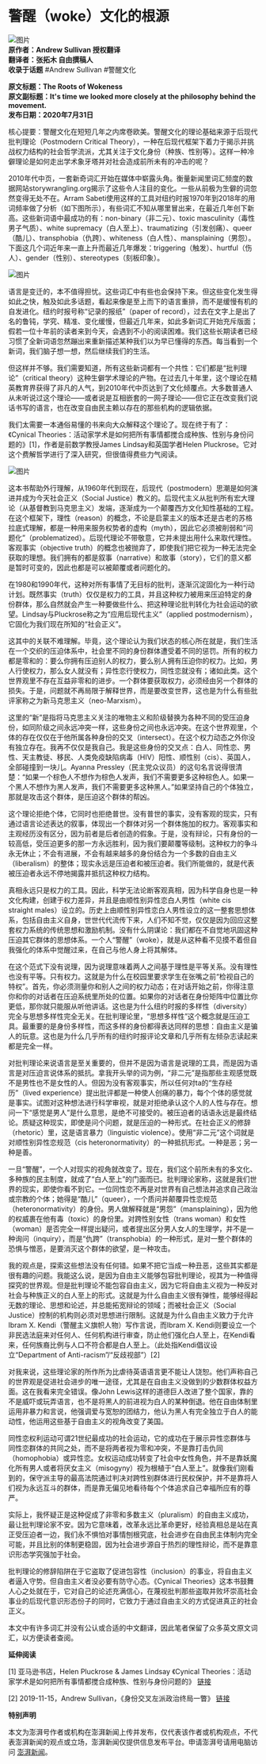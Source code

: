 # 警醒（woke）文化的根源

![图片](https://image.thepaper.cn/publish/interaction/image/3/951/274.png)  
**原作者：Andrew Sullivan 授权翻译**  
**翻译者：张拓木 自由撰稿人**  
**收录于话题** #Andrew Sullivan #警醒文化  

**原文标题：The Roots of Wokeness**  
**原文副标题：It's time we looked more closely at the philosophy behind the movement.**  
**发布日期：2020年7月31日**  

核心提要：警醒文化在短短几年之内席卷欧美。警醒文化的理论基础来源于后现代批判理论（Postmodern Critical Theory），一种在后现代框架下着力于揭示并挑战权力结构的社会哲学流派，尤其关注于文化身份（种族、性别等）。这样一种冷僻理论是如何走出学术象牙塔并对社会造成前所未有的冲击的呢？

2010年代中页，一套新奇词汇开始在媒体中崭露头角。衡量新闻里词汇频度的数据网站storywrangling.org揭示了这些令人注目的变化。一些从前极为生僻的词忽然变得无处不在。Arram Sabeti使用这样的工具对纽约时报1970年到2018年的用词频率做了分析（如下图所示），有些词汇不知从哪里冒出来，在最近几年创下新高。这些新词语中最成功的有：non-binary（非二元）、toxic masculinity（毒性男子气质）、white supremacy（白人至上）、traumatizing（引发创痛）、queer（酷儿）、transphobia（仇跨）、whiteness（白人性）、mansplaining（男怨）。下面这几个词近年来一直上升而最近几年爆发：triggering（触发）、hurtful（伤人）、gender（性别）、stereotypes（刻板印象）。

![图片](https://imagepphcloud.thepaper.cn/pph/image/102/754/280.jpg)

语言是变迁的，本不值得担忧。这些词汇中有些也会保持下来。但这些变化发生得如此之快，触及如此多话题，看起来像是至上而下的语言重排，而不是缓慢有机的自发进化。纽约时报号称“记录的报纸”（paper of record），过去在文字上是出了名的鲁钝，学究、精准、变化缓慢，但最近几年来，如此多新词汇开始充斥版面；假若一位十年前的读者来到今天，会遇到不小的阅读困难。我们这些长期读者已经习惯了全新词语忽然蹦出来重新描述某种我们以为早已懂得的东西。每当看到一个新词，我们脑子想一想，然后继续我们的生活。

但这样并不够。我们需要知道，所有这些新词都有一个共性：它们都是“批判理论”（critical theory）这种生僻学术理论的产物。在过去几十年里，这个理论在精英教育界获得了非凡的人气，到2010年代中页达到了文化倾覆点。大多数普通人从未听说过这个理论——或者说是互相嵌套的一网子理论——但它正在改变我们说话书写的语言，也在改变自由民主赖以存在的那些机构的逻辑依据。

我们太需要一本通俗易懂的书来向大众解释这个理论了。现在终于有了：《Cynical Theories：活动家学术是如何把所有事情都搅合成种族、性别与身份问题的》[1]，作者是前数学教授James Lindsay和英国学者Helen Pluckrose。它对这个费解哲学进行了深入研究，但很值得费些力气阅读。

![图片](https://imagepphcloud.thepaper.cn/pph/image/102/754/281.jpg)

这本书帮助外行理解，从1960年代到现在，后现代（postmodern）思潮是如何演进并成为今天社会正义（Social Justice）教义的。后现代主义从批判所有宏大理论（从基督教到马克思主义）发端，逐渐成为一个颠覆西方文化知性基础的工程。在这个框架下，理性（reason）的概念，不论是启蒙主义的版本还是古老的苏格拉底式理解，都是一种用来服务权势者的虚构（myth），因此它必须被削弱和“问题化”（problematized）。后现代理论不带敬意，它并未提出用什么来取代理性。客观事实（objective truth）的概念也被抛弃了，即使我们把它视为一种无法完全获取的理想。我们拥有的都是叙事（narrative）和故事（story），它们的意义都是暂时可变的，因此也都是可以被颠覆或者问题化的。

在1980和1990年代，这种对所有事情了无目标的批判，逐渐沉淀固化为一种行动计划。既然事实（truth）仅仅是权力的工具，并且这种权力被用来压迫特定的身份群体，那么自然就会产生一种要做些什么、把这种理论批判转化为社会运动的欲望。Lindsay与Pluckrose称之为“应用后现代主义”（applied postmodernism），它固化为我们现在所知的“社会正义”。

这其中的关联不难理解。毕竟，这个理论认为我们状态的核心所在就是，我们生活在一个交织的压迫体系中，社会里不同的身份群体遭受着不同的惩罚。所有的权力都是零和的：要么你拥有压迫别人的权力，要么别人拥有压迫你的权力。比如，男人行使权力，那么女人就没有；异性恋行使权力，同性恋就没有；诸如此类。这个世界观里不存在互益非零和的进步。一个群体要获取权力，必须经由另一个群体的损失。于是，问题就不再局限于解释世界，而是要改变世界，这也是为什么有些批评家称之为新马克思主义（neo-Marxism）。

这里的“新”是指将马克思主义关注的唯物主义和阶级替换为各种不同的受压迫身份，如同阶级之间永远冲突一样，这些身份之间也永远冲突。在这个世界观里，个体的存在仅仅在于他所属各种身份的交叉（intersect）。在这个权力动态之外你没有独立存在。我再不仅仅是我自己。我是这些身份的交叉点：白人、同性恋、男性、天主教徒、移民、人类免疫缺陷病毒（HIV）阳性、顺性别（cis）、英国人，全部碰撞到一块儿。Ayanna Pressley（民主党众议员）的这句名言说得很清楚：“如果一个棕色人不想作为棕色人发声，我们不需要更多这种棕色人。如果一个黑人不想作为黑人发声，我们不需要更多这种黑人。”如果坚持自己的个体独立，那就是攻击这个群体，是压迫这个群体的帮凶。

这个理论拒绝个体，它同时也拒绝普世。没有普世的事实，没有客观的现实，只有通过语言论述表达的叙事，体现出一个群体对另一个群体施加的权力。客观事实和主观经历没有区分，因为前者是后者创造的假象。于是，没有辩论，只有身份的一较高低，受压迫更多的那一方永远胜利，因为我们要颠覆等级制。这种权力的争斗永无休止；不会有进展，不会有越来越多的身份结合为一个多数的自由主义（liberalism）的整体；现实永远是压迫者和被压迫者。我们所能做的，就是代表被压迫者永远不停地揭露并抵抗这种权力结构。

真相永远只是权力的工具。因此，科学无法论断客观真相，因为科学自身也是一种文化构建，创建于权力差异，并且是由顺性别异性恋白人男性（white cis straight males）设立的。历史上由顺性别异性恋白人男性设立的这一整套思想体系，包括自由主义自身，世世代代流传下来，人们不知不觉，仅仅是因为回应这整套权力系统的传统思想和激励机制。没有什么阴谋论：我们都在不自觉地巩固这种压迫其它群体的思想体系。一个人“警醒”（woke），就是从这种看不见摸不着但自我强化的体系中觉醒过来，在自己与他人身上将其解体。

在这个范式下没有说理，因为说理意味着两人之间基于理性是平等关系。没有理性也没有平等。只有权力。这就是为什么在校园里要求学生在张嘴之前“检视自己的特权”。首先，你必须测量你和别人之间的权力动态；在对话开始之前，你得注意你和你的对话者在压迫系统里所处的位置。如果你的对话者在身份矩阵中位置比你更低，那你就只能服从听他讲话。这也是为什么纽约时报的多样性（diversity）完全与思想多样性完全无关。在批判理论里，“思想多样性”这个概念就是压迫工具。最重要的是身份多样性，而这多样的身份都得表达同样的思想：自由主义是骗人的玩意。这也是为什么几乎所有的纽约时报评论文章和几乎所有左倾杂志读起来都是完全一样。

对批判理论来说语言是至关重要的，但并不是因为语言是说理的工具，而是因为语言是对压迫言说体系的抵抗。拿我开头举的词为例，“非二元”是指那些主观感觉既不是男性也不是女性的人。但因为没有客观事实，所以任何对ta的“生存经历”（lived experience）提出批评都是一种使人创痛的暴力，每个个体的感觉就是事实。试图对这种想法进行科学审视，就是对拒绝承认这个人的人性与存在。想问一下“感觉是男人”是什么意思，是绝不可接受的。被压迫者的话语永远是最终结论。质疑这种现实，即使是问个问题，就是压迫的一种形式。在社会正义的修辞（rhetoric）里，这是语言暴力（linguistic violence）。使用“非二元”这个词就是对顺性别异性恋规范（cis heteronormativity）的一种抵抗形式。一种是恶；另一种是善。

一旦“警醒”，一个人对现实的视角就改变了。现在，我们这个前所未有的多文化、多种族的民主制度，就成了“白人至上”的门面而已。批判理论家称，这就是我们世界的现实，即使你看不到它。一位同性恋不再是对世界有自己想法并追求自己政治或宗教的个体；她得是“酷儿”（queer），一个质问并颠覆异性恋规范（heteronormativity）的身份。男人做解释就是“男怨”（mansplaining），因为他的权威裹在他有毒（toxic）的身份里。对跨性别女性（trans woman）和女性（woman）是否完全一样提出疑问，或者提出区分男人女人的生理学，并不是一种询问（inquiry），而是“仇跨”（transphobia）的一种形式，是对一整个群体的恐惧与憎恶，是要消灭这个群体的欲望，是一种攻击。

我的观点是，探索这些想法没有任何错。如果不把它当成一种丑恶，这些其实都是很有趣的问题。我能这么说，是因为自由主义能够包容批判理论，视其为一种值得探究的世界观。但是批判理论不能包容自由主义，因为它将自由主义视为一种反对社会与种族正义的白人至上的形式。这就是为什么自由主义很有弹性，能够经得起无数的理论、思想和论述，并总能拓宽辩论的领域；而被社会正义（Social Justice）控制的机构则必须对思想进行限制。这就是为什么自由主义致力于允许Ibram X. Kendi（警醒主义旗帜人物）写作言说，而Ibram X. Kendi则要设立一个非民选法庭来对任何人、任何机构进行审查，防止他们强化白人至上，在Kendi看来，任何族裔比例与人口不符合都是白人至上。（此处指Kendi倡议设立“Department of Anti-racism”/“反歧视部”）[2]

对我来说，这些理论家的所作所为比虐待英语语言更不能让人饶恕。他们声称自己的世界观是促进社会进步的唯一途径，尤其是在自由主义没做到的少数群体权益方面。这在我看来完全错误。像John Lewis这样的道德巨人改进了整个国家，靠的不是威吓或玩弄语言，也不是将黑人的前进视为白人的某种倒退。他在自由体制里运用非暴力和言说，他强调爱与宽恕的团结力，他认为黑人有完全独立于白人的能动性，他运用这些基于自由主义的视角改变了美国。

同性恋权利运动可谓21世纪最成功的社会运动，它的成功在于展示异性恋群体与同性恋群体的共同之处，而不是将两者视为零和冲突，不是靠打击仇同（homophobia）或异性恋。女权运动成功转变了社会中女性角色，并不是靠妖魔化所有男人或者将厌女主义（misogyny）视为根植于“白人至上”。就像我们刚看到的，保守派主导的最高法院通过判决对跨性别群体进行民权保护，并不是靠将人们视为永远互斗的群体，而是靠无偏见地看待每个个体追求自己幸福所应有的尊严。

实际上，我怀疑正是这种促成了非零和多数主义（pluralism）的自由主义成功，最让批判理论家不安。因为它意味着，改革永远比革命更好，经验真相总是站在真正受压迫者一边，我们永不惧怕对事情刨根究底，社会进步在自由民主体制内完全可能，并且比别的体制更稳固，因为社会进步源自于热烈的理性辩论，而不是靠意识形态学究强加于社会。

批判理论的修辞陷阱在于它盗取了促进包容性（inclusion）的事业，将自由主义者逼入守势。但自由主义者没必要有防守心态。《Cynical Theories》这本书鼓舞人心之处就在于，它对自己的论述充满信心，在蔑视批判那些盗取并败坏崇高社会事业的后现代意识形态份子的同时，它致力于通过自由主义的方式促进真正的社会正义。

本文中有许多词汇并没有公认或合适的中文翻译，因此笔者保留了众多英文原文词汇，以方便读者查阅。

**延伸阅读**

[1] 亚马逊书店，Helen Pluckrose & James Lindsay 《Cynical Theories：活动家学术是如何把所有事情都搅合成种族、性别与身份问题的》 [链接](https://www.amazon.com/Cynical-Theories-Scholarship-Everything-Identity_and/dp/1634312023/)

[2] 2019-11-15，Andrew Sullivan，《身份交叉左派政治终局一瞥》 [链接](https://nymag.com/intelligencer/2019/11/andrew-sullivan-the-intersectional-lefts-political-endgame.html)

**特别声明**

本文为澎湃号作者或机构在澎湃新闻上传并发布，仅代表该作者或机构观点，不代表澎湃新闻的观点或立场，澎湃新闻仅提供信息发布平台。申请澎湃号请用电脑访问 [澎湃新闻](https://renzheng.thepaper.cn)。
<!-- tcd_original_link https://m.thepaper.cn/newsDetail_forward_10303517 -->
